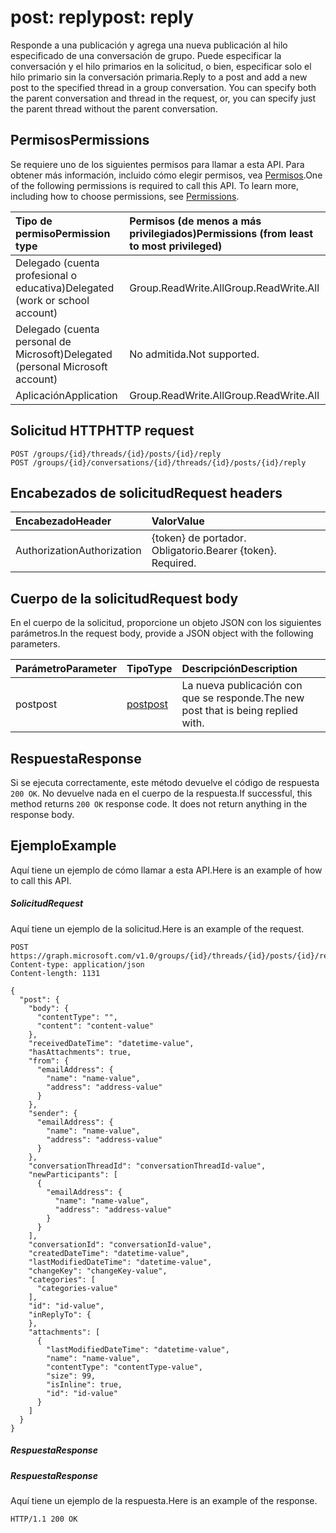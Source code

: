 # <a name="post-reply"></a><span data-ttu-id="31646-101">post: reply</span><span class="sxs-lookup"><span data-stu-id="31646-101">post: reply</span></span>

<span data-ttu-id="31646-p101">Responde a una publicación y agrega una nueva publicación al hilo especificado de una conversación de grupo. Puede especificar la conversación y el hilo primarios en la solicitud, o bien, especificar solo el hilo primario sin la conversación primaria.</span><span class="sxs-lookup"><span data-stu-id="31646-p101">Reply to a post and add a new post to the specified thread in a group conversation. You can specify both the parent conversation and thread in the request, or, you can specify just the parent thread without the parent conversation.</span></span>

## <a name="permissions"></a><span data-ttu-id="31646-104">Permisos</span><span class="sxs-lookup"><span data-stu-id="31646-104">Permissions</span></span>
<span data-ttu-id="31646-p102">Se requiere uno de los siguientes permisos para llamar a esta API. Para obtener más información, incluido cómo elegir permisos, vea [Permisos](../../../concepts/permissions_reference.md).</span><span class="sxs-lookup"><span data-stu-id="31646-p102">One of the following permissions is required to call this API. To learn more, including how to choose permissions, see [Permissions](../../../concepts/permissions_reference.md).</span></span>

|<span data-ttu-id="31646-107">Tipo de permiso</span><span class="sxs-lookup"><span data-stu-id="31646-107">Permission type</span></span>      | <span data-ttu-id="31646-108">Permisos (de menos a más privilegiados)</span><span class="sxs-lookup"><span data-stu-id="31646-108">Permissions (from least to most privileged)</span></span>              |
|:--------------------|:---------------------------------------------------------|
|<span data-ttu-id="31646-109">Delegado (cuenta profesional o educativa)</span><span class="sxs-lookup"><span data-stu-id="31646-109">Delegated (work or school account)</span></span> | <span data-ttu-id="31646-110">Group.ReadWrite.All</span><span class="sxs-lookup"><span data-stu-id="31646-110">Group.ReadWrite.All</span></span>    |
|<span data-ttu-id="31646-111">Delegado (cuenta personal de Microsoft)</span><span class="sxs-lookup"><span data-stu-id="31646-111">Delegated (personal Microsoft account)</span></span> | <span data-ttu-id="31646-112">No admitida.</span><span class="sxs-lookup"><span data-stu-id="31646-112">Not supported.</span></span>    |
|<span data-ttu-id="31646-113">Aplicación</span><span class="sxs-lookup"><span data-stu-id="31646-113">Application</span></span> | <span data-ttu-id="31646-114">Group.ReadWrite.All</span><span class="sxs-lookup"><span data-stu-id="31646-114">Group.ReadWrite.All</span></span> |

## <a name="http-request"></a><span data-ttu-id="31646-115">Solicitud HTTP</span><span class="sxs-lookup"><span data-stu-id="31646-115">HTTP request</span></span>
<!-- { "blockType": "ignored" } -->
```http
POST /groups/{id}/threads/{id}/posts/{id}/reply
POST /groups/{id}/conversations/{id}/threads/{id}/posts/{id}/reply

```
## <a name="request-headers"></a><span data-ttu-id="31646-116">Encabezados de solicitud</span><span class="sxs-lookup"><span data-stu-id="31646-116">Request headers</span></span>
| <span data-ttu-id="31646-117">Encabezado</span><span class="sxs-lookup"><span data-stu-id="31646-117">Header</span></span>       | <span data-ttu-id="31646-118">Valor</span><span class="sxs-lookup"><span data-stu-id="31646-118">Value</span></span> |
|:---------------|:--------|
| <span data-ttu-id="31646-119">Authorization</span><span class="sxs-lookup"><span data-stu-id="31646-119">Authorization</span></span>  | <span data-ttu-id="31646-p103">{token} de portador. Obligatorio.</span><span class="sxs-lookup"><span data-stu-id="31646-p103">Bearer {token}. Required.</span></span>  |

## <a name="request-body"></a><span data-ttu-id="31646-122">Cuerpo de la solicitud</span><span class="sxs-lookup"><span data-stu-id="31646-122">Request body</span></span>
<span data-ttu-id="31646-123">En el cuerpo de la solicitud, proporcione un objeto JSON con los siguientes parámetros.</span><span class="sxs-lookup"><span data-stu-id="31646-123">In the request body, provide a JSON object with the following parameters.</span></span>

| <span data-ttu-id="31646-124">Parámetro</span><span class="sxs-lookup"><span data-stu-id="31646-124">Parameter</span></span>    | <span data-ttu-id="31646-125">Tipo</span><span class="sxs-lookup"><span data-stu-id="31646-125">Type</span></span>   |<span data-ttu-id="31646-126">Descripción</span><span class="sxs-lookup"><span data-stu-id="31646-126">Description</span></span>|
|:---------------|:--------|:----------|
|<span data-ttu-id="31646-127">post</span><span class="sxs-lookup"><span data-stu-id="31646-127">post</span></span>|[<span data-ttu-id="31646-128">post</span><span class="sxs-lookup"><span data-stu-id="31646-128">post</span></span>](../resources/post.md)|<span data-ttu-id="31646-129">La nueva publicación con que se responde.</span><span class="sxs-lookup"><span data-stu-id="31646-129">The new post that is being replied with.</span></span>|

## <a name="response"></a><span data-ttu-id="31646-130">Respuesta</span><span class="sxs-lookup"><span data-stu-id="31646-130">Response</span></span>

<span data-ttu-id="31646-p104">Si se ejecuta correctamente, este método devuelve el código de respuesta `200 OK`. No devuelve nada en el cuerpo de la respuesta.</span><span class="sxs-lookup"><span data-stu-id="31646-p104">If successful, this method returns `200 OK` response code. It does not return anything in the response body.</span></span>

## <a name="example"></a><span data-ttu-id="31646-133">Ejemplo</span><span class="sxs-lookup"><span data-stu-id="31646-133">Example</span></span>
<span data-ttu-id="31646-134">Aquí tiene un ejemplo de cómo llamar a esta API.</span><span class="sxs-lookup"><span data-stu-id="31646-134">Here is an example of how to call this API.</span></span>
##### <a name="request"></a><span data-ttu-id="31646-135">Solicitud</span><span class="sxs-lookup"><span data-stu-id="31646-135">Request</span></span>
<span data-ttu-id="31646-136">Aquí tiene un ejemplo de la solicitud.</span><span class="sxs-lookup"><span data-stu-id="31646-136">Here is an example of the request.</span></span>
<!-- {
  "blockType": "request",
  "name": "post_reply"
}-->
```http
POST https://graph.microsoft.com/v1.0/groups/{id}/threads/{id}/posts/{id}/reply
Content-type: application/json
Content-length: 1131

{
  "post": {
    "body": {
      "contentType": "",
      "content": "content-value"
    },
    "receivedDateTime": "datetime-value",
    "hasAttachments": true,
    "from": {
      "emailAddress": {
        "name": "name-value",
        "address": "address-value"
      }
    },
    "sender": {
      "emailAddress": {
        "name": "name-value",
        "address": "address-value"
      }
    },
    "conversationThreadId": "conversationThreadId-value",
    "newParticipants": [
      {
        "emailAddress": {
          "name": "name-value",
          "address": "address-value"
        }
      }
    ],
    "conversationId": "conversationId-value",
    "createdDateTime": "datetime-value",
    "lastModifiedDateTime": "datetime-value",
    "changeKey": "changeKey-value",
    "categories": [
      "categories-value"
    ],
    "id": "id-value",
    "inReplyTo": {
    },
    "attachments": [
      {
        "lastModifiedDateTime": "datetime-value",
        "name": "name-value",
        "contentType": "contentType-value",
        "size": 99,
        "isInline": true,
        "id": "id-value"
      }
    ]
  }
}
```

##### <a name="response"></a><span data-ttu-id="31646-137">Respuesta</span><span class="sxs-lookup"><span data-stu-id="31646-137">Response</span></span>
##### <a name="response"></a><span data-ttu-id="31646-138">Respuesta</span><span class="sxs-lookup"><span data-stu-id="31646-138">Response</span></span>
<span data-ttu-id="31646-139">Aquí tiene un ejemplo de la respuesta.</span><span class="sxs-lookup"><span data-stu-id="31646-139">Here is an example of the response.</span></span>
<!-- {
  "blockType": "response",
  "truncated": true
} -->
```http
HTTP/1.1 200 OK
```

<!-- uuid: 8fcb5dbc-d5aa-4681-8e31-b001d5168d79
2015-10-25 14:57:30 UTC -->
<!-- {
  "type": "#page.annotation",
  "description": "post: reply",
  "keywords": "",
  "section": "documentation",
  "tocPath": ""
}-->
